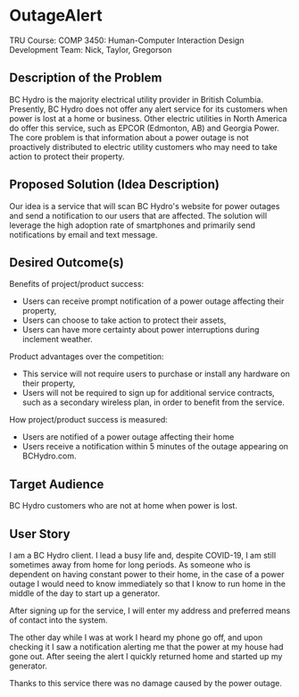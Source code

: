 # OutageAlert
TRU Course: 		COMP 3450: Human-Computer Interaction Design
Development Team:	Nick, Taylor, Gregorson

## Description of the Problem
BC Hydro is the majority electrical utility provider in British Columbia. Presently, 
BC Hydro does not offer any alert service for its customers when power is lost at a home 
or business. Other electric utilities in North America do offer this service, such as EPCOR 
(Edmonton, AB) and Georgia Power. The core problem is that information about a power outage 
is not proactively distributed to electric utility customers who may need to take action to 
protect their property.


## Proposed Solution (Idea Description)
Our idea is a service that will scan BC Hydro's website for power outages and send a notification 
to our users that are affected. The solution will leverage the high adoption rate of smartphones 
and primarily send notifications by email and text message.


## Desired Outcome(s)
Benefits of project/product success:
* Users can receive prompt notification of a power outage affecting their property,
* Users can choose to take action to protect their assets,
* Users can have more certainty about power interruptions during inclement weather.

Product advantages over the competition:
* This service will not require users to purchase or install any hardware on their property, 
* Users will not be required to sign up for additional service contracts, such as a secondary wireless plan, in order to benefit from the service.

How project/product success is measured:
* Users are notified of a power outage affecting their home
* Users receive a notification within 5 minutes of the outage appearing on BCHydro.com.


## Target Audience
BC Hydro customers who are not at home when power is lost.


## User Story
I am a BC Hydro client. I lead a busy life and, despite COVID-19, I am still sometimes away from home for long periods. As someone who is dependent on having constant power to their home, in the case of a power outage I would need to know immediately so that I know to run home in the middle of the day to start up a generator.

After signing up for the service, I will enter my address and preferred means of contact into the system. 

The other day while I was at work I heard my phone go off, and upon checking it I saw a notification alerting me that the power at my house had gone out. After seeing the alert I quickly returned home and started up my generator.

Thanks to this service there was no damage caused by the power outage.
